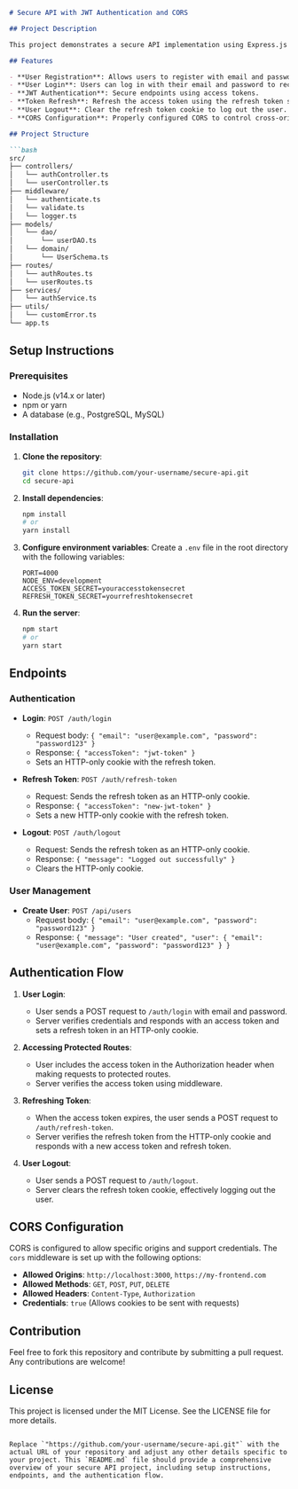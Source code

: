 ```markdown
# Secure API with JWT Authentication and CORS

## Project Description

This project demonstrates a secure API implementation using Express.js with JWT authentication and CORS configuration. The API includes endpoints for user registration, login, token refreshing, and logout. JWT tokens are used for authentication, with the refresh token stored as an HTTP-only cookie to enhance security.

## Features

- **User Registration**: Allows users to register with email and password (optional in this example).
- **User Login**: Users can log in with their email and password to receive access and refresh tokens.
- **JWT Authentication**: Secure endpoints using access tokens.
- **Token Refresh**: Refresh the access token using the refresh token stored in HTTP-only cookies.
- **User Logout**: Clear the refresh token cookie to log out the user.
- **CORS Configuration**: Properly configured CORS to control cross-origin requests.

## Project Structure

```bash
src/
├── controllers/
│   └── authController.ts
│   └── userController.ts
├── middleware/
│   └── authenticate.ts
│   └── validate.ts
│   └── logger.ts
├── models/
│   └── dao/
│       └── userDAO.ts
│   └── domain/
│       └── UserSchema.ts
├── routes/
│   └── authRoutes.ts
│   └── userRoutes.ts
├── services/
│   └── authService.ts
├── utils/
│   └── customError.ts
└── app.ts
```

## Setup Instructions

### Prerequisites

- Node.js (v14.x or later)
- npm or yarn
- A database (e.g., PostgreSQL, MySQL)

### Installation

1. **Clone the repository**:
    ```bash
    git clone https://github.com/your-username/secure-api.git
    cd secure-api
    ```

2. **Install dependencies**:
    ```bash
    npm install
    # or
    yarn install
    ```

3. **Configure environment variables**:
    Create a `.env` file in the root directory with the following variables:
    ```env
    PORT=4000
    NODE_ENV=development
    ACCESS_TOKEN_SECRET=youraccesstokensecret
    REFRESH_TOKEN_SECRET=yourrefreshtokensecret
    ```

4. **Run the server**:
    ```bash
    npm start
    # or
    yarn start
    ```

## Endpoints

### Authentication

- **Login**: `POST /auth/login`
    - Request body: `{ "email": "user@example.com", "password": "password123" }`
    - Response: `{ "accessToken": "jwt-token" }`
    - Sets an HTTP-only cookie with the refresh token.

- **Refresh Token**: `POST /auth/refresh-token`
    - Request: Sends the refresh token as an HTTP-only cookie.
    - Response: `{ "accessToken": "new-jwt-token" }`
    - Sets a new HTTP-only cookie with the refresh token.

- **Logout**: `POST /auth/logout`
    - Request: Sends the refresh token as an HTTP-only cookie.
    - Response: `{ "message": "Logged out successfully" }`
    - Clears the HTTP-only cookie.

### User Management

- **Create User**: `POST /api/users`
    - Request body: `{ "email": "user@example.com", "password": "password123" }`
    - Response: `{ "message": "User created", "user": { "email": "user@example.com", "password": "password123" } }`

## Authentication Flow

1. **User Login**:
    - User sends a POST request to `/auth/login` with email and password.
    - Server verifies credentials and responds with an access token and sets a refresh token in an HTTP-only cookie.

2. **Accessing Protected Routes**:
    - User includes the access token in the Authorization header when making requests to protected routes.
    - Server verifies the access token using middleware.

3. **Refreshing Token**:
    - When the access token expires, the user sends a POST request to `/auth/refresh-token`.
    - Server verifies the refresh token from the HTTP-only cookie and responds with a new access token and refresh token.

4. **User Logout**:
    - User sends a POST request to `/auth/logout`.
    - Server clears the refresh token cookie, effectively logging out the user.

## CORS Configuration

CORS is configured to allow specific origins and support credentials. The `cors` middleware is set up with the following options:

- **Allowed Origins**: `http://localhost:3000`, `https://my-frontend.com`
- **Allowed Methods**: `GET`, `POST`, `PUT`, `DELETE`
- **Allowed Headers**: `Content-Type`, `Authorization`
- **Credentials**: `true` (Allows cookies to be sent with requests)

## Contribution

Feel free to fork this repository and contribute by submitting a pull request. Any contributions are welcome!

## License

This project is licensed under the MIT License. See the LICENSE file for more details.
```

Replace `"https://github.com/your-username/secure-api.git"` with the actual URL of your repository and adjust any other details specific to your project. This `README.md` file should provide a comprehensive overview of your secure API project, including setup instructions, endpoints, and the authentication flow.
